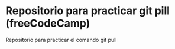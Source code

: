 # Repositorio para practicar git pill (freeCodeCamp)
Repositorio para practicar el comando git pull
